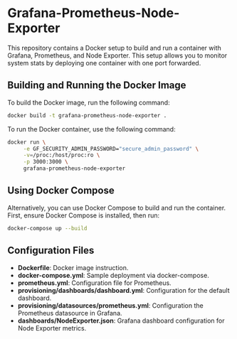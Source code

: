 # Grafana-Prometheus-Node-Exporter

This repository contains a Docker setup to build and run a container with Grafana, Prometheus, and Node Exporter. This setup allows you to monitor system stats by deploying one container with one port forwarded.


## Building and Running the Docker Image

To build the Docker image, run the following command:

```bash
docker build -t grafana-prometheus-node-exporter .
```

To run the Docker container, use the following command:

```bash
docker run \
     -e GF_SECURITY_ADMIN_PASSWORD="secure_admin_password" \
     -v=/proc:/host/proc:ro \
     -p 3000:3000 \
     grafana-prometheus-node-exporter
```

## Using Docker Compose

Alternatively, you can use Docker Compose to build and run the container. First, ensure Docker Compose is installed, then run:

```bash
docker-compose up --build
```

## Configuration Files

- **Dockerfile**: Docker image instruction.
- **docker-compose.yml**: Sample deployment via docker-compose.
- **prometheus.yml**: Configuration file for Prometheus.
- **provisioning/dashboards/dashboard.yml**: Configuration for the default dashboard.
- **provisioning/datasources/prometheus.yml**: Configuration the Prometheus datasource in Grafana.
- **dashboards/NodeExporter.json**: Grafana dashboard configuration for Node Exporter metrics.